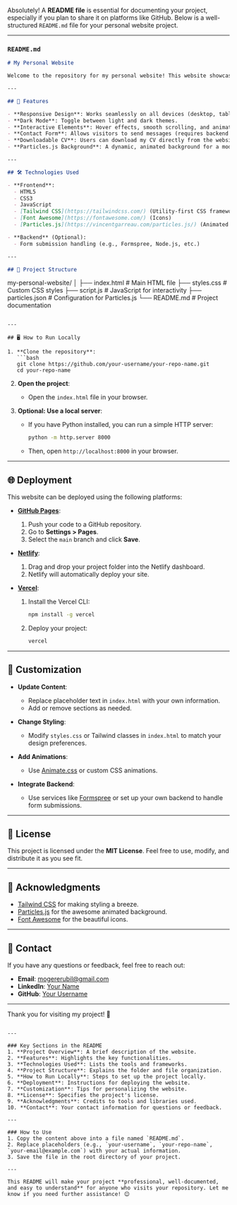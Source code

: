 Absolutely! A **README file** is essential for documenting your project, especially if you plan to share it on platforms like GitHub. Below is a well-structured `README.md` file for your personal website project.

---

### `README.md`

```markdown
# My Personal Website

Welcome to the repository for my personal website! This website showcases my skills, projects, and contact information. It's built using **HTML**, **CSS**, **JavaScript**, and **Tailwind CSS** for styling.

---

## 🚀 Features

- **Responsive Design**: Works seamlessly on all devices (desktop, tablet, mobile).
- **Dark Mode**: Toggle between light and dark themes.
- **Interactive Elements**: Hover effects, smooth scrolling, and animations.
- **Contact Form**: Allows visitors to send messages (requires backend integration).
- **Downloadable CV**: Users can download my CV directly from the website.
- **Particles.js Background**: A dynamic, animated background for a modern look.

---

## 🛠️ Technologies Used

- **Frontend**:
  - HTML5
  - CSS3
  - JavaScript
  - [Tailwind CSS](https://tailwindcss.com/) (Utility-first CSS framework)
  - [Font Awesome](https://fontawesome.com/) (Icons)
  - [Particles.js](https://vincentgarreau.com/particles.js/) (Animated background)

- **Backend** (Optional):
  - Form submission handling (e.g., Formspree, Node.js, etc.)

---

## 📂 Project Structure

```
my-personal-website/
│
├── index.html          # Main HTML file
├── styles.css          # Custom CSS styles
├── script.js           # JavaScript for interactivity
├── particles.json      # Configuration for Particles.js
└── README.md           # Project documentation
```

---

## 🖥️ How to Run Locally

1. **Clone the repository**:
   ```bash
   git clone https://github.com/your-username/your-repo-name.git
   cd your-repo-name
   ```

2. **Open the project**:
   - Open the `index.html` file in your browser.

3. **Optional: Use a local server**:
   - If you have Python installed, you can run a simple HTTP server:
     ```bash
     python -m http.server 8000
     ```
   - Then, open `http://localhost:8000` in your browser.

---

## 🌐 Deployment

This website can be deployed using the following platforms:

- **[GitHub Pages](https://pages.github.com/)**:
  1. Push your code to a GitHub repository.
  2. Go to **Settings > Pages**.
  3. Select the `main` branch and click **Save**.

- **[Netlify](https://www.netlify.com/)**:
  1. Drag and drop your project folder into the Netlify dashboard.
  2. Netlify will automatically deploy your site.

- **[Vercel](https://vercel.com/)**:
  1. Install the Vercel CLI:
     ```bash
     npm install -g vercel
     ```
  2. Deploy your project:
     ```bash
     vercel
     ```

---

## 🎨 Customization

- **Update Content**:
  - Replace placeholder text in `index.html` with your own information.
  - Add or remove sections as needed.

- **Change Styling**:
  - Modify `styles.css` or Tailwind classes in `index.html` to match your design preferences.

- **Add Animations**:
  - Use [Animate.css](https://animate.style/) or custom CSS animations.

- **Integrate Backend**:
  - Use services like [Formspree](https://formspree.io/) or set up your own backend to handle form submissions.

---

## 📜 License

This project is licensed under the **MIT License**. Feel free to use, modify, and distribute it as you see fit.

---

## 🙏 Acknowledgments

- [Tailwind CSS](https://tailwindcss.com/) for making styling a breeze.
- [Particles.js](https://vincentgarreau.com/particles.js/) for the awesome animated background.
- [Font Awesome](https://fontawesome.com/) for the beautiful icons.

---

## 📧 Contact

If you have any questions or feedback, feel free to reach out:

- **Email**: mogererubil@gmail.com
- **LinkedIn**: [Your Name](https://linkedin.com/in/yourusername)
- **GitHub**: [Your Username](https://github.com/yourusername)

---

Thank you for visiting my project! 🚀
```

---

### Key Sections in the README
1. **Project Overview**: A brief description of the website.
2. **Features**: Highlights the key functionalities.
3. **Technologies Used**: Lists the tools and frameworks.
4. **Project Structure**: Explains the folder and file organization.
5. **How to Run Locally**: Steps to set up the project locally.
6. **Deployment**: Instructions for deploying the website.
7. **Customization**: Tips for personalizing the website.
8. **License**: Specifies the project's license.
9. **Acknowledgments**: Credits to tools and libraries used.
10. **Contact**: Your contact information for questions or feedback.

---

### How to Use
1. Copy the content above into a file named `README.md`.
2. Replace placeholders (e.g., `your-username`, `your-repo-name`, `your-email@example.com`) with your actual information.
3. Save the file in the root directory of your project.

---

This README will make your project **professional, well-documented, and easy to understand** for anyone who visits your repository. Let me know if you need further assistance! 😊